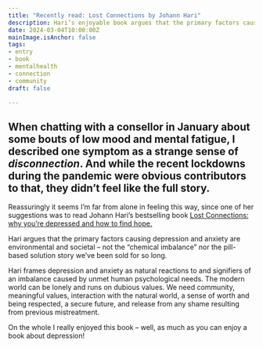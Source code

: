 ```yaml
---
title: "Recently read: Lost Connections by Johann Hari"
description: Hari’s enjoyable book argues that the primary factors causing depression and anxiety are environmental and societal
date: 2024-03-04T10:00:00Z
mainImage.isAnchor: false
tags:
- entry
- book
- mentalhealth
- connection
- community
draft: false

---
```

When chatting with a consellor in January about some bouts of low mood and mental fatigue, I described one symptom as a strange sense of _disconnection_. And while the recent lockdowns during the pandemic were obvious contributors to that, they didn’t feel like the full story.
---

Reassuringly it seems I’m far from alone in feeling this way, since one of her suggestions was to read Johann Hari’s bestselling book [Lost Connections: why you’re depressed and how to find hope.](https://uk.bookshop.org/p/books/lost-connections-why-you-re-depressed-and-how-to-find-hope-johann-hari/910739?ean=9781408878729)

Hari argues that the primary factors causing depression and anxiety are environmental and societal – not the “chemical imbalance” nor the pill-based solution story we’ve been sold for so long.

Hari frames depression and anxiety as natural reactions to and signifiers of an imbalance caused by unmet human psychological needs. The modern world can be lonely and runs on dubious values. We need community, meaningful values, interaction with the natural world, a sense of worth and being respected, a secure future, and release from any shame resulting from previous mistreatment.

On the whole I really enjoyed this book – well, as much as you can enjoy a book about depression!
